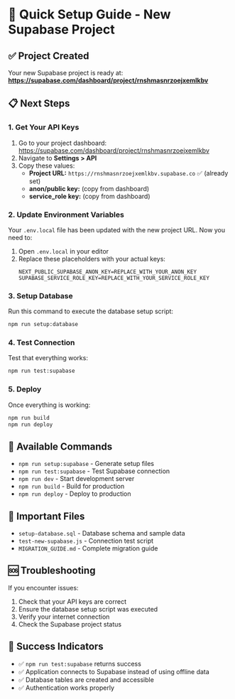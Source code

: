 # 🚀 Quick Setup Guide - New Supabase Project

## ✅ Project Created
Your new Supabase project is ready at: **https://supabase.com/dashboard/project/rnshmasnrzoejxemlkbv**

## 📋 Next Steps

### 1. Get Your API Keys
1. Go to your project dashboard: https://supabase.com/dashboard/project/rnshmasnrzoejxemlkbv
2. Navigate to **Settings > API**
3. Copy these values:
   - **Project URL:** `https://rnshmasnrzoejxemlkbv.supabase.co` ✅ (already set)
   - **anon/public key:** (copy from dashboard)
   - **service_role key:** (copy from dashboard)

### 2. Update Environment Variables
Your `.env.local` file has been updated with the new project URL. Now you need to:

1. Open `.env.local` in your editor
2. Replace these placeholders with your actual keys:
   ```
   NEXT_PUBLIC_SUPABASE_ANON_KEY=REPLACE_WITH_YOUR_ANON_KEY
   SUPABASE_SERVICE_ROLE_KEY=REPLACE_WITH_YOUR_SERVICE_ROLE_KEY
   ```

### 3. Setup Database
Run this command to execute the database setup script:
```bash
npm run setup:database
```

### 4. Test Connection
Test that everything works:
```bash
npm run test:supabase
```

### 5. Deploy
Once everything is working:
```bash
npm run build
npm run deploy
```

## 🔧 Available Commands

- `npm run setup:supabase` - Generate setup files
- `npm run test:supabase` - Test Supabase connection
- `npm run dev` - Start development server
- `npm run build` - Build for production
- `npm run deploy` - Deploy to production

## 📁 Important Files

- `setup-database.sql` - Database schema and sample data
- `test-new-supabase.js` - Connection test script
- `MIGRATION_GUIDE.md` - Complete migration guide

## 🆘 Troubleshooting

If you encounter issues:
1. Check that your API keys are correct
2. Ensure the database setup script was executed
3. Verify your internet connection
4. Check the Supabase project status

## 🎉 Success Indicators

- ✅ `npm run test:supabase` returns success
- ✅ Application connects to Supabase instead of using offline data
- ✅ Database tables are created and accessible
- ✅ Authentication works properly 